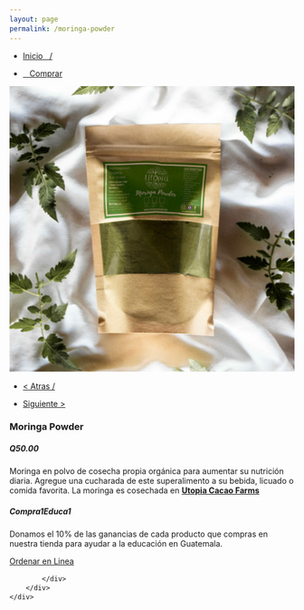```yaml
---
layout: page
permalink: /moringa-powder
---
```

<div class="region">
	<div class="container">
		<div class="row">
			<div class="col-md-8 col-xs-12">
				<ul>
					<li><a href="/"><p> Inicio &nbsp;&nbsp;/</p></a></li>
					<li><a href="/comprar"><p>&nbsp;&nbsp; Comprar </p></a></li>
				</ul>
				<img class="img-responsive" src="/images/moringa-powder-1.jpg">
			</div>
			<div class="col-md-4 col-xs-12">
				<ul>
					<li><a href="/region-mezcla"><p> < Atras /</p></a> </li>
					<li><a href="/cacao-nibs"><p>Siguiente > </p></a></li>
				</ul>
				<h3>Moringa Powder</h3>
				<h5><strong>Q50.00</strong></h5>
				<p>Moringa en polvo de cosecha propia orgánica para aumentar su nutrición diaria. Agregue una cucharada de este superalimento a su bebida, licuado o comida favorita. La moringa es cosechada en <a href="https://www.utopiaecohotel.com/collections/utopia-cacao-farms" target="_blank"><strong>Utopia Cacao Farms</strong></a> </p>
				<h5>Compra1Educa1</h5>
				<p>Donamos el 10% de las ganancias de cada producto que compras en nuestra tienda para ayudar a la educaci&oacute;n en Guatemala.</p>
				<a href="/orden-utopia-cacao" id="button">Ordenar en Linea</a>

			</div>
		</div>
	</div>
</div>
